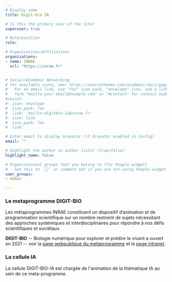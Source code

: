 ```yaml
---
# Display name
title: Digit-bio IA

# Is this the primary user of the site?
superuser: true

# Role/position
role: 

# Organizations/Affiliations
organizations:
- name: INRAE
  url: "https://inrae.fr"


# Social/Academic Networking
# For available icons, see: https://sourcethemes.com/academic/docs/page-builder/#icons
#   For an email link, use "fas" icon pack, "envelope" icon, and a link in the
#   form "mailto:your-email@example.com" or "#contact" for contact widget.
#social:
#- icon: envelope
#  icon_pack: fas
#  link: 'mailto:digitbio-ia@inrae.fr'
#- icon: link
#  icon_pack: fas
#  link: 

# Enter email to display Gravatar (if Gravatar enabled in Config)
email: ""

# Highlight the author in author lists? (true/false)
highlight_name: false

# Organizational groups that you belong to (for People widget)
#   Set this to `[]` or comment out if you are not using People widget.
user_groups:
- Admin

---
```



### Le metaprogramme DIGIT-BIO

Les métaprogrammes INRAE constituent un dispositif d’animation et de
programmation scientifique sur un nombre restreint de sujets
nécessitant des approches systémiques et interdisciplinaires pour
répondre à nos défis scientifiques et sociétaux.

**DIGIT-BIO** -- Biologie numérique pour explorer et prédire le vivant a ouvert en 2021 -- voir la <a href="https://www.inrae.fr/en/about-us/metaprogrammes#digitbio">page webpublique du metaprogramme</a> et la <a href="https://intranet.inrae.fr/metaprogrammes/Les-differents-MP/Les-MP-lances-depuis-2019/DIGIT-BIO">page intranet</a>.

### La cellule IA 

La cellule DIGIT-BIO-IA est chargée de l'animation de la thématique IA au sein de
ce meta-programme.
